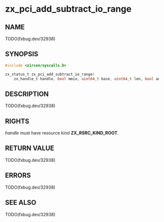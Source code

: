 # zx_pci_add_subtract_io_range

## NAME

<!-- Updated by update-docs-from-fidl, do not edit. -->

TODO(fxbug.dev/32938)

## SYNOPSIS

<!-- Updated by update-docs-from-fidl, do not edit. -->

```c
#include <zircon/syscalls.h>

zx_status_t zx_pci_add_subtract_io_range(
    zx_handle_t handle, bool mmio, uint64_t base, uint64_t len, bool add);
```

## DESCRIPTION

TODO(fxbug.dev/32938)

## RIGHTS

<!-- Updated by update-docs-from-fidl, do not edit. -->

*handle* must have resource kind **ZX_RSRC_KIND_ROOT**.

## RETURN VALUE

TODO(fxbug.dev/32938)

## ERRORS

TODO(fxbug.dev/32938)

## SEE ALSO


TODO(fxbug.dev/32938)
